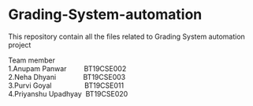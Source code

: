 # Grading-System-automation
This repository contain all the files related to Grading System automation project

Team member<br>
1.Anupam Panwar&nbsp;&nbsp;&nbsp;&nbsp;&nbsp;&nbsp;&nbsp;&nbsp;&nbsp;BT19CSE002<br>
2.Neha Dhyani&nbsp;&nbsp;&nbsp;&nbsp;&nbsp;&nbsp;&nbsp;&nbsp;&nbsp;&nbsp;&nbsp;&nbsp;&nbsp;&nbsp;BT19CSE003<br>
3.Purvi Goyal&nbsp;&nbsp;&nbsp;&nbsp;&nbsp;&nbsp;&nbsp;&nbsp;&nbsp;&nbsp;&nbsp;&nbsp;&nbsp;&nbsp;&nbsp;&nbsp;&nbsp;BT19CSE011<br>
4.Priyanshu Upadhyay&nbsp;  BT19CSE020<br>
